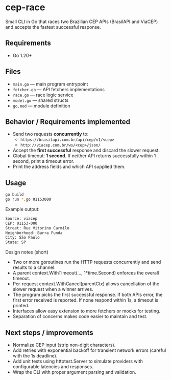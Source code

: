 # cep-race

Small CLI in Go that races two Brazilian CEP APIs (BrasilAPI and ViaCEP) and accepts the fastest successful response.

## Requirements

- Go 1.20+

## Files
- `main.go` — main program entrypoint
- `fetcher.go` — API fetchers implementations
- `race.go` — race logic service
- `model.go` — shared structs
- `go.mod` — module definition

## Behavior / Requirements implemented
- Send two requests **concurrently** to:
  - `https://brasilapi.com.br/api/cep/v1/<cep>`
  - `http://viacep.com.br/ws/<cep>/json/`
- Accept the **first successful** response and discard the slower request.
- Global timeout: **1 second**. If neither API returns successfully within 1 second, print a timeout error.
- Print the address fields and which API supplied them.

## Usage
```bash
go build
go run *.go 01153000
```

Example output:
```bash
Source: viacep
CEP: 01153-000
Street: Rua Vitorino Carmilo
Neighborhood: Barra Funda
City: São Paulo
State: SP
```

Design notes (short)
- Two or more goroutines run the HTTP requests concurrently and send results to a channel.
- A parent context.WithTimeout(..., 1*time.Second) enforces the overall timeout.
- Per-request context.WithCancel(parentCtx) allows cancellation of the slower request when a winner arrives.
- The program picks the first successful response. If both APIs error, the first error received is reported. If none respond within 1s, a timeout is printed.
- Interfaces allow easy extension to more fetchers or mocks for testing.
- Separation of concerns makes code easier to maintain and test.

## Next steps / improvements
- Normalize CEP input (strip non-digit characters).
- Add retries with exponential backoff for transient network errors (careful with the 1s deadline).
- Add unit tests using httptest.Server to simulate providers with configurable latencies and responses.
- Wrap the CLI with proper argument parsing and validation.